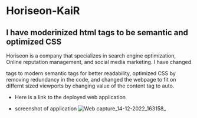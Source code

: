 # Horiseon-KaiR
## I have moderinized html tags to be semantic and optimized CSS
Horiseon is a company that specializes in search engine optimization, Online reputation management, and social media marketing. I have changed <div> tags to modern semantic tags for better readability, optimized CSS by removing redundancy in the code, and changed the webpage to fit on differnt sized viewports by changing value of the content tag to auto.
  * Here is a link to the deployed web application
  
  * screenshot of application
  ![Web capture_14-12-2022_163158_](https://user-images.githubusercontent.com/109006341/207744956-0d897efb-c11c-4aa9-918d-d2ee11bce3a1.jpeg)
